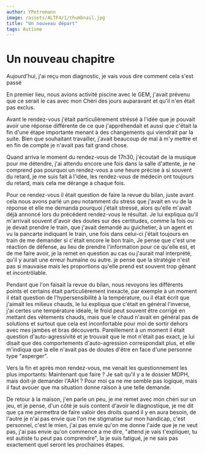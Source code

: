 ```yaml
---
author: YPetremann
image: /assets/ALTF4/1/thumbnail.jpg
title: "Un nouveau départ"
tags: Autisme
---
```


# Un nouveau chapitre

Aujourd'hui, j'ai reçu mon diagnostic, je vais vous dire comment cela s'est passé

En premier lieu, nous avions activité piscine avec le GEM, j'avait prévenu que ce serait le cas avec mon Chéri des jours auparavant et qu'il n'en était pas exclus.

Avant le rendez-vous j'était particulièrement stréssé à l'idée que je pouvait avoir une réponse différente de ce que j'appréhendait et aussi que c'était la fin d'une étape importante menant à des changements qui viendrait par la suite. Bien que souhaitant travailler, j'avait beaucoup de mal à m'y mettre et en fin de compte je n'avait pas fait grand chose.

Quand arriva le moment du rendez-vous de 17h30, j'écoutait de la musique pour me détendre, j'ai attendu encore une fois dans la salle d'attente, je ne comprend pas pourquoi un rendez-vous a une heure précise à si souvent du retard, je me suis fait à l'idée, les rendez-vous de médecin ont toujours du retard, mais cela me dérange a chaque fois.

Pour ce rendez-vous il était question de faire la revue du bilan, juste avant cela nous avons parlé un peu notamment du stress que j'avait en vu de la réponse et elle me demanda pourquoi j'était stressé, alors qu'elle m'avait déjà annoncé lors du précédent rendez-vous le résultat. Je lui expliqua qu'il m'arrivait souvent d'avoir des doutes sur des certitudes, comme la fois ou je devait prendre le train, que j'avait demandé au guichetier, à un agent et vu la pancarte indiquant le train, une fois dans celui-ci j'était toujours en train de me demander si c'était encore le bon train, Je pense que c'est une réaction de défense, au lieu de prendre l'information pour ce qu'elle est, et de me faire avoir, je la remet en question au cas ou j'aurait mal interprété, qu'il y aurait une erreur humaine ou autre. je pense que la stratégie n'est pas si mauvaise mais les proportions qu'elle prend est souvent trop gênant et incontrôlable.

Pendant que l'on faisait la revue du bilan, nous revoyons les différents points et certains était particulièrement inexacte, par exemple à un moment il était question de l'hypersensibilité à la température, ou il était écrit que j'aimait les milieux chauds, le lui expliqua que c'était en général l'inverse, j'ai certes une température idéale, le froid peut souvent être corrigé en mettant des vêtements chauds, mais que le chaud n'avait en général pas de solutions et surtout que cela est inconfortable pour moi de sortir dehors avec mes jambes et bras découverts. Pareillement à un moment il était question d'auto-agressivité et je trouvait que le mot n'était pas exact, je lui disait que des comportements d'auto-agression correspondait plus, et elle m'indiqua que la elle n'avait pas de doutes d'être en face d'une personne type "asperger".

Vers la fin et après mon rendez-vous, me venait les questionnement les plus importants: Maintenant que faire ? Je sait qu'il y a le dossier MDPH, mais doit-je demander l'AAH ? Pour moi ça ne me semble pas logique, mais il faut avouer que ma situation donne raison à une telle demande.

De retour à la maison, j'en parle un peu, je me remet avec mon chéri sur un jeu, et je pense, d'un côté je suis content d'avoir le diagnostique, je me dit que ça me permettra de faire valoir des droits quand il y en aura besoin, de l'autre je n'ai pas envie que l'on me stigmatise sur mon handicap, c'est personnel, c'est le mien, j'ai pas envie qu'on me donne l'aide que je ne veut pas, j'ai pas envie qu'on commence a me dire, "attend je vais t'expliquer, tu est autiste tu peut pas comprendre", la je suis fatigué, je ne sais pas exactement quel seront les prochaines étapes.
